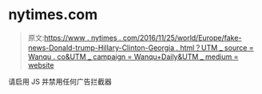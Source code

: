 # nytimes.com

> 原文:[https://www . nytimes . com/2016/11/25/world/Europe/fake-news-Donald-trump-Hillary-Clinton-Georgia . html？UTM _ source = Wanqu . co&UTM _ campaign = Wanqu+Daily&UTM _ medium = website](https://www.nytimes.com/2016/11/25/world/europe/fake-news-donald-trump-hillary-clinton-georgia.html?utm_source=wanqu.co&utm_campaign=Wanqu+Daily&utm_medium=website)

请启用 JS 并禁用任何广告拦截器